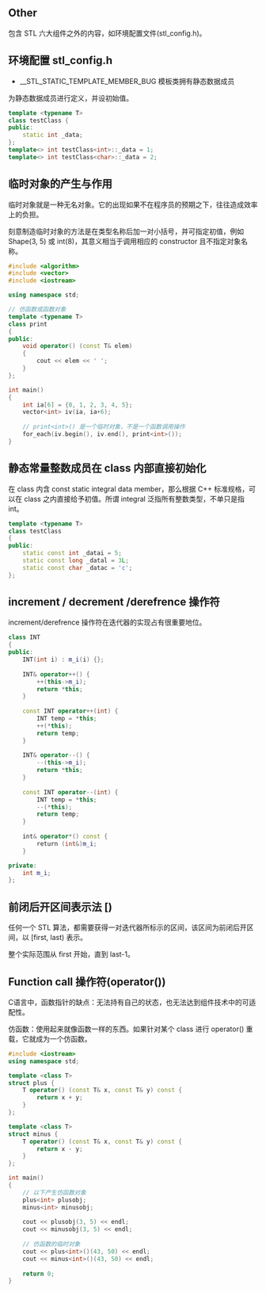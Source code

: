 ## Other

包含 STL 六大组件之外的内容，如环境配置文件(stl_config.h)。

## 环境配置 stl_config.h

* __STL_STATIC_TEMPLATE_MEMBER_BUG 模板类拥有静态数据成员

为静态数据成员进行定义，并设初始值。
```cpp
template <typename T>
class testClass {
public:
    static int _data;
};
template<> int testClass<int>::_data = 1;
template<> int testClass<char>::_data = 2;
```
## 临时对象的产生与作用

临时对象就是一种无名对象。它的出现如果不在程序员的预期之下，往往造成效率上的负担。

刻意制造临时对象的方法是在类型名称后加一对小括号，并可指定初值，例如 Shape(3, 5) 或 int(8)，其意义相当于调用相应的 constructor 且不指定对象名称。

```cpp
#include <algorithm>
#include <vector>
#include <iostream>

using namespace std;

// 仿函数或函数对象
template <typename T>
class print
{
public:
    void operator() (const T& elem)
    {
        cout << elem << ' ';
    }
};

int main()
{
    int ia[6] = {0, 1, 2, 3, 4, 5};
    vector<int> iv(ia, ia+6);
    
    // print<int>() 是一个临时对象，不是一个函数调用操作
    for_each(iv.begin(), iv.end(), print<int>());
}
```

## 静态常量整数成员在 class 内部直接初始化

在 class 内含 const static integral data member，那么根据 C++ 标准规格，可以在 class 之内直接给予初值。所谓 integral 泛指所有整数类型，不单只是指 int。

```cpp
template <typename T>
class testClass
{
public:
    static const int _datai = 5;
    static const long _datal = 3L;
    static const char _datac = 'c';
};
```

## increment / decrement /derefrence 操作符

increment/derefrence 操作符在迭代器的实现占有很重要地位。

```cpp
class INT
{
public:
    INT(int i) : m_i(i) {};
    
    INT& operator++() {
        ++(this->m_i);
        return *this;
    }
    
    const INT operator++(int) {
        INT temp = *this;
        ++(*this);
        return temp;
    }
    
    INT& operator--() {
        --(this->m_i);
        return *this;
    }
    
    const INT operator--(int) {
        INT temp = *this;
        --(*this);
        return temp;
    }
    
    int& operator*() const {
        return (int&)m_i;
    }

private:
    int m_i;
};
```

## 前闭后开区间表示法 [)

任何一个 STL 算法，都需要获得一对迭代器所标示的区间，该区间为前闭后开区间，以 [first, last) 表示。

整个实际范围从 first 开始，直到 last-1。

## Function call 操作符(operator())

C语言中，函数指针的缺点：无法持有自己的状态，也无法达到组件技术中的可适配性。

仿函数：使用起来就像函数一样的东西。如果针对某个 class 进行 operator() 重载，它就成为一个仿函数。

```cpp
#include <iostream>
using namespace std;

template <class T>
struct plus {
    T operator() (const T& x, const T& y) const {
        return x + y;
    }    
};

template <class T>
struct minus {
    T operator() (const T& x, const T& y) const {
        return x - y;
    }    
};

int main()
{
    // 以下产生仿函数对象
    plus<int> plusobj;
    minus<int> minusobj;
    
    cout << plusobj(3, 5) << endl;
    cout << minusobj(3, 5) << endl;
    
    // 仿函数的临时对象
    cout << plus<int>()(43, 50) << endl;
    cout << minus<int>()(43, 50) << endl;
    
    return 0;
}
```
